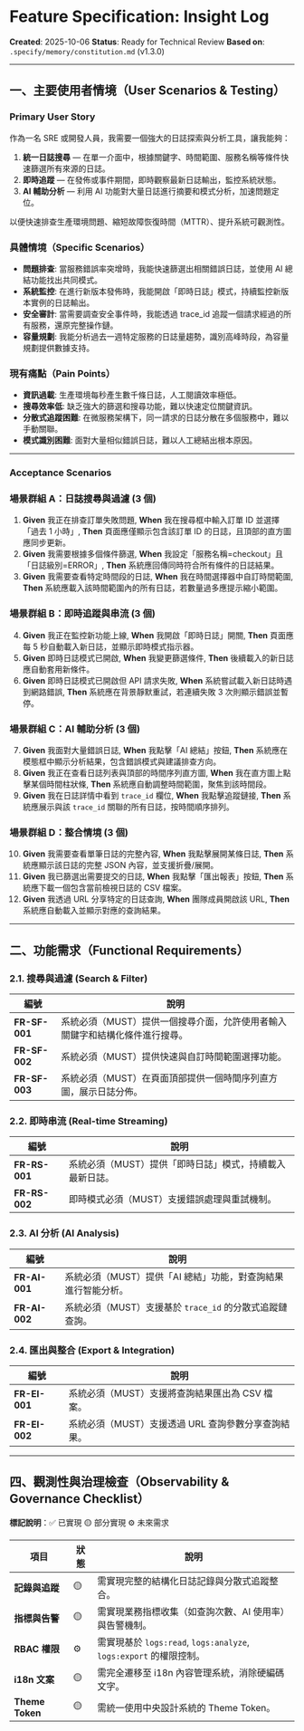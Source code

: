 # Feature Specification: Insight Log

**Created**: 2025-10-06
**Status**: Ready for Technical Review
**Based on**: `.specify/memory/constitution.md` (v1.3.0)

---

## 一、主要使用者情境（User Scenarios & Testing）

### Primary User Story
作為一名 SRE 或開發人員，我需要一個強大的日誌探索與分析工具，讓我能夠：
1. **統一日誌搜尋** — 在單一介面中，根據關鍵字、時間範圍、服務名稱等條件快速篩選所有來源的日誌。
2. **即時追蹤** — 在發佈或事件期間，即時觀察最新日誌輸出，監控系統狀態。
3. **AI 輔助分析** — 利用 AI 功能對大量日誌進行摘要和模式分析，加速問題定位。

以便快速排查生產環境問題、縮短故障恢復時間（MTTR）、提升系統可觀測性。

### 具體情境（Specific Scenarios）
- **問題排查**: 當服務錯誤率突增時，我能快速篩選出相關錯誤日誌，並使用 AI 總結功能找出共同模式。
- **系統監控**: 在進行新版本發佈時，我能開啟「即時日誌」模式，持續監控新版本實例的日誌輸出。
- **安全審計**: 當需要調查安全事件時，我能透過 trace_id 追蹤一個請求經過的所有服務，還原完整操作鏈。
- **容量規劃**: 我能分析過去一週特定服務的日誌量趨勢，識別高峰時段，為容量規劃提供數據支持。

### 現有痛點（Pain Points）
- **資訊過載**: 生產環境每秒產生數千條日誌，人工閱讀效率極低。
- **搜尋效率低**: 缺乏強大的篩選和搜尋功能，難以快速定位關鍵資訊。
- **分散式追蹤困難**: 在微服務架構下，同一請求的日誌分散在多個服務中，難以手動關聯。
- **模式識別困難**: 面對大量相似錯誤日誌，難以人工總結出根本原因。

---

### Acceptance Scenarios

### 場景群組 A：日誌搜尋與過濾 (3 個)
1. **Given** 我正在排查訂單失敗問題, **When** 我在搜尋框中輸入訂單 ID 並選擇「過去 1 小時」, **Then** 頁面應僅顯示包含該訂單 ID 的日誌，且頂部的直方圖應同步更新。
2. **Given** 我需要根據多個條件篩選, **When** 我設定「服務名稱=checkout」且「日誌級別=ERROR」, **Then** 系統應回傳同時符合所有條件的日誌結果。
3. **Given** 我需要查看特定時間段的日誌, **When** 我在時間選擇器中自訂時間範圍, **Then** 系統應載入該時間範圍內的所有日誌，若數量過多應提示縮小範圍。

### 場景群組 B：即時追蹤與串流 (3 個)
4. **Given** 我正在監控新功能上線, **When** 我開啟「即時日誌」開關, **Then** 頁面應每 5 秒自動載入新日誌，並顯示即時模式指示器。
5. **Given** 即時日誌模式已開啟, **When** 我變更篩選條件, **Then** 後續載入的新日誌應自動套用新條件。
6. **Given** 即時日誌模式已開啟但 API 請求失敗, **When** 系統嘗試載入新日誌時遇到網路錯誤, **Then** 系統應在背景靜默重試，若連續失敗 3 次則顯示錯誤並暫停。

### 場景群組 C：AI 輔助分析 (3 個)
7. **Given** 我面對大量錯誤日誌, **When** 我點擊「AI 總結」按鈕, **Then** 系統應在模態框中顯示分析結果，包含錯誤模式與建議排查方向。
8. **Given** 我正在查看日誌列表與頂部的時間序列直方圖, **When** 我在直方圖上點擊某個時間柱狀條, **Then** 系統應自動調整時間範圍，聚焦到該時間段。
9. **Given** 我在日誌詳情中看到 `trace_id` 欄位, **When** 我點擊追蹤鏈接, **Then** 系統應展示與該 `trace_id` 關聯的所有日誌，按時間順序排列。

### 場景群組 D：整合情境 (3 個)
10. **Given** 我需要查看單筆日誌的完整內容, **When** 我點擊展開某條日誌, **Then** 系統應顯示該日誌的完整 JSON 內容，並支援折疊/展開。
11. **Given** 我已篩選出需要提交的日誌, **When** 我點擊「匯出報表」按鈕, **Then** 系統應下載一個包含當前檢視日誌的 CSV 檔案。
12. **Given** 我透過 URL 分享特定的日誌查詢, **When** 團隊成員開啟該 URL, **Then** 系統應自動載入並顯示對應的查詢結果。

---

## 二、功能需求（Functional Requirements）

### 2.1. 搜尋與過濾 (Search & Filter)
| 編號 | 說明 |
|------|------|
| **FR-SF-001** | 系統必須（MUST）提供一個搜尋介面，允許使用者輸入關鍵字和結構化條件進行搜尋。 |
| **FR-SF-002** | 系統必須（MUST）提供快速與自訂時間範圍選擇功能。 |
| **FR-SF-003** | 系統必須（MUST）在頁面頂部提供一個時間序列直方圖，展示日誌分佈。 |

### 2.2. 即時串流 (Real-time Streaming)
| 編號 | 說明 |
|------|------|
| **FR-RS-001** | 系統必須（MUST）提供「即時日誌」模式，持續載入最新日誌。 |
| **FR-RS-002** | 即時模式必須（MUST）支援錯誤處理與重試機制。 |

### 2.3. AI 分析 (AI Analysis)
| 編號 | 說明 |
|------|------|
| **FR-AI-001** | 系統必須（MUST）提供「AI 總結」功能，對查詢結果進行智能分析。 |
| **FR-AI-002** | 系統必須（MUST）支援基於 `trace_id` 的分散式追蹤鏈查詢。 |

### 2.4. 匯出與整合 (Export & Integration)
| 編號 | 說明 |
|------|------|
| **FR-EI-001** | 系統必須（MUST）支援將查詢結果匯出為 CSV 檔案。 |
| **FR-EI-002** | 系統必須（MUST）支援透過 URL 查詢參數分享查詢結果。 |

---

## 四、觀測性與治理檢查（Observability & Governance Checklist）

**標記說明**：✅ 已實現 🟡 部分實現 ⚙️ 未來需求

| 項目 | 狀態 | 說明 |
|------|------|------|
| **記錄與追蹤** | 🟡 | 需實現完整的結構化日誌記錄與分散式追蹤整合。 |
| **指標與告警** | 🟡 | 需實現業務指標收集（如查詢次數、AI 使用率）與告警機制。 |
| **RBAC 權限** | ⚙️ | 需實現基於 `logs:read`, `logs:analyze`, `logs:export` 的權限控制。 |
| **i18n 文案** | 🟡 | 需完全遷移至 i18n 內容管理系統，消除硬編碼文字。 |
| **Theme Token** | 🟡 | 需統一使用中央設計系統的 Theme Token。 |